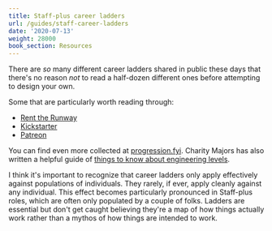 ```yaml
---
title: Staff-plus career ladders
url: /guides/staff-career-ladders
date: '2020-07-13'
weight: 28000
book_section: Resources
---
```



There are *so* many different career ladders shared in public these days
that there's no reason *not* to read a half-dozen different ones before
attempting to design your own.

Some that are particularly worth reading through:

* [Rent the Runway](https://docs.google.com/spreadsheets/d/1k4sO6pyCl_YYnf0PAXSBcX776rNcTjSOqDxZ5SDty-4/edit#gid=0)
* [Kickstarter](https://gist.github.com/jamtur01/aef437a79fee5a9cefdc#junioreng)
* [Patreon](https://levels.patreon.com)

You can find even more collected at [progression.fyi](https://www.progression.fyi).
Charity Majors has also written a helpful guide of [things to know about engineering levels](https://charity.wtf/2020/09/14/useful-things-to-know-about-engineering-levels/).

I think it's important to recognize that career ladders only apply effectively against
populations of individuals. They rarely, if ever, apply cleanly against any individual.
This effect becomes particularly pronounced in Staff-plus roles, which are often only
populated by a couple of folks. Ladders are essential but don't get caught believing
they're a map of how things actually work rather than a mythos of how things are intended to work.
